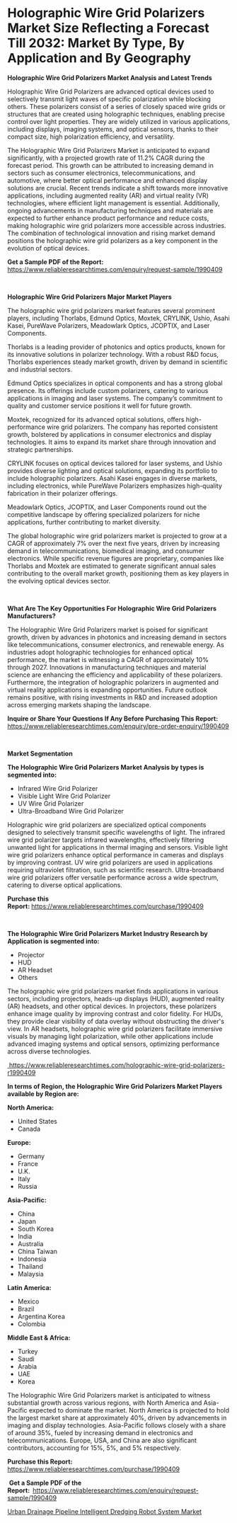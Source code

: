 <p><h1>Holographic Wire Grid Polarizers Market Size Reflecting a Forecast Till 2032: Market By Type, By Application and By Geography</h1></p><p><strong>Holographic Wire Grid Polarizers Market Analysis and Latest Trends</strong></p>
<p><p>Holographic Wire Grid Polarizers are advanced optical devices used to selectively transmit light waves of specific polarization while blocking others. These polarizers consist of a series of closely spaced wire grids or structures that are created using holographic techniques, enabling precise control over light properties. They are widely utilized in various applications, including displays, imaging systems, and optical sensors, thanks to their compact size, high polarization efficiency, and versatility.</p><p>The Holographic Wire Grid Polarizers Market is anticipated to expand significantly, with a projected growth rate of 11.2% CAGR during the forecast period. This growth can be attributed to increasing demand in sectors such as consumer electronics, telecommunications, and automotive, where better optical performance and enhanced display solutions are crucial. Recent trends indicate a shift towards more innovative applications, including augmented reality (AR) and virtual reality (VR) technologies, where efficient light management is essential. Additionally, ongoing advancements in manufacturing techniques and materials are expected to further enhance product performance and reduce costs, making holographic wire grid polarizers more accessible across industries. The combination of technological innovation and rising market demand positions the holographic wire grid polarizers as a key component in the evolution of optical devices.</p></p>
<p><strong>Get a Sample PDF of the Report:&nbsp;</strong> <a href="https://www.reliableresearchtimes.com/enquiry/request-sample/1990409?utm_campaign=2244&utm_medium=2&utm_source=Github&utm_content=ia&utm_term=02032025&utm_id=holographic-wire-grid-polarizers">https://www.reliableresearchtimes.com/enquiry/request-sample/1990409</a></p>
<p>&nbsp;</p>
<p><strong>Holographic Wire Grid Polarizers Major Market Players</strong></p>
<p><p>The holographic wire grid polarizers market features several prominent players, including Thorlabs, Edmund Optics, Moxtek, CRYLINK, Ushio, Asahi Kasei, PureWave Polarizers, Meadowlark Optics, JCOPTIX, and Laser Components. </p><p>Thorlabs is a leading provider of photonics and optics products, known for its innovative solutions in polarizer technology. With a robust R&D focus, Thorlabs experiences steady market growth, driven by demand in scientific and industrial sectors.</p><p>Edmund Optics specializes in optical components and has a strong global presence. Its offerings include custom polarizers, catering to various applications in imaging and laser systems. The company’s commitment to quality and customer service positions it well for future growth.</p><p>Moxtek, recognized for its advanced optical solutions, offers high-performance wire grid polarizers. The company has reported consistent growth, bolstered by applications in consumer electronics and display technologies. It aims to expand its market share through innovation and strategic partnerships.</p><p>CRYLINK focuses on optical devices tailored for laser systems, and Ushio provides diverse lighting and optical solutions, expanding its portfolio to include holographic polarizers. Asahi Kasei engages in diverse markets, including electronics, while PureWave Polarizers emphasizes high-quality fabrication in their polarizer offerings.</p><p>Meadowlark Optics, JCOPTIX, and Laser Components round out the competitive landscape by offering specialized polarizers for niche applications, further contributing to market diversity.</p><p>The global holographic wire grid polarizers market is projected to grow at a CAGR of approximately 7% over the next five years, driven by increasing demand in telecommunications, biomedical imaging, and consumer electronics. While specific revenue figures are proprietary, companies like Thorlabs and Moxtek are estimated to generate significant annual sales contributing to the overall market growth, positioning them as key players in the evolving optical devices sector.</p></p>
<p>&nbsp;</p>
<p><strong>What Are The Key Opportunities For Holographic Wire Grid Polarizers Manufacturers?</strong></p>
<p><p>The Holographic Wire Grid Polarizers market is poised for significant growth, driven by advances in photonics and increasing demand in sectors like telecommunications, consumer electronics, and renewable energy. As industries adopt holographic technologies for enhanced optical performance, the market is witnessing a CAGR of approximately 10% through 2027. Innovations in manufacturing techniques and material science are enhancing the efficiency and applicability of these polarizers. Furthermore, the integration of holographic polarizers in augmented and virtual reality applications is expanding opportunities. Future outlook remains positive, with rising investments in R&D and increased adoption across emerging markets shaping the landscape.</p></p>
<p><strong>Inquire or Share Your Questions If Any Before Purchasing This Report:</strong> <a href="https://www.reliableresearchtimes.com/enquiry/pre-order-enquiry/1990409?utm_campaign=2244&utm_medium=2&utm_source=Github&utm_content=ia&utm_term=02032025&utm_id=holographic-wire-grid-polarizers">https://www.reliableresearchtimes.com/enquiry/pre-order-enquiry/1990409</a></p>
<p>&nbsp;</p>
<p><strong>Market Segmentation</strong></p>
<p><strong>The Holographic Wire Grid Polarizers Market Analysis by types is segmented into:</strong></p>
<p><ul><li>Infrared Wire Grid Polarizer</li><li>Visible Light Wire Grid Polarizer</li><li>UV Wire Grid Polarizer</li><li>Ultra-Broadband Wire Grid Polarizer</li></ul></p>
<p><p>Holographic wire grid polarizers are specialized optical components designed to selectively transmit specific wavelengths of light. The infrared wire grid polarizer targets infrared wavelengths, effectively filtering unwanted light for applications in thermal imaging and sensors. Visible light wire grid polarizers enhance optical performance in cameras and displays by improving contrast. UV wire grid polarizers are used in applications requiring ultraviolet filtration, such as scientific research. Ultra-broadband wire grid polarizers offer versatile performance across a wide spectrum, catering to diverse optical applications.</p></p>
<p><strong>Purchase this Report:&nbsp;</strong><a href="https://www.reliableresearchtimes.com/purchase/1990409?utm_campaign=2244&utm_medium=2&utm_source=Github&utm_content=ia&utm_term=02032025&utm_id=holographic-wire-grid-polarizers">https://www.reliableresearchtimes.com/purchase/1990409</a></p>
<p>&nbsp;</p>
<p><strong>The Holographic Wire Grid Polarizers Market Industry Research by Application is segmented into:</strong></p>
<p><ul><li>Projector</li><li>HUD</li><li>AR Headset</li><li>Others</li></ul></p>
<p><p>The holographic wire grid polarizers market finds applications in various sectors, including projectors, heads-up displays (HUD), augmented reality (AR) headsets, and other optical devices. In projectors, these polarizers enhance image quality by improving contrast and color fidelity. For HUDs, they provide clear visibility of data overlay without obstructing the driver's view. In AR headsets, holographic wire grid polarizers facilitate immersive visuals by managing light polarization, while other applications include advanced imaging systems and optical sensors, optimizing performance across diverse technologies.</p></p>
<p><a href="https://www.reliableresearchtimes.com/holographic-wire-grid-polarizers-r1990409?utm_campaign=2244&utm_medium=2&utm_source=Github&utm_content=ia&utm_term=02032025&utm_id=holographic-wire-grid-polarizers">&nbsp;https://www.reliableresearchtimes.com/holographic-wire-grid-polarizers-r1990409</a></p>
<p><strong>In terms of Region, the Holographic Wire Grid Polarizers Market Players available by Region are:</strong></p>
<p>
    <p> <strong> North America: </strong>
        <ul>
            <li>United States</li>
            <li>Canada</li>
        </ul>
        </p> 
    <p> <strong> Europe: </strong>
        <ul>
            <li>Germany</li>
            <li>France</li>
            <li>U.K.</li>
            <li>Italy</li>
            <li>Russia</li>
        </ul>
        </p> 
    <p> <strong> Asia-Pacific: </strong>
        <ul>
            <li>China</li>
            <li>Japan</li>
            <li>South Korea</li>
            <li>India</li>
            <li>Australia</li>
            <li>China Taiwan</li>
            <li>Indonesia</li>
            <li>Thailand</li>
            <li>Malaysia</li>
        </ul>
        </p> 
    <p> <strong> Latin America: </strong>
        <ul>
            <li>Mexico</li>
            <li>Brazil</li>
            <li>Argentina Korea</li>
            <li>Colombia</li>
        </ul>
        </p> 
    <p> <strong> Middle East & Africa: </strong>
        <ul>
            <li>Turkey</li>
            <li>Saudi</li>
            <li>Arabia</li>
            <li>UAE</li>
            <li>Korea</li>
        </ul>
    </p>
    </p>
<p><p>The Holographic Wire Grid Polarizers market is anticipated to witness substantial growth across various regions, with North America and Asia-Pacific expected to dominate the market. North America is projected to hold the largest market share at approximately 40%, driven by advancements in imaging and display technologies. Asia-Pacific follows closely with a share of around 35%, fueled by increasing demand in electronics and telecommunications. Europe, USA, and China are also significant contributors, accounting for 15%, 5%, and 5% respectively.</p></p>
<p><strong>Purchase this Report: </strong><a href="https://www.reliableresearchtimes.com/purchase/1990409?utm_campaign=2244&utm_medium=2&utm_source=Github&utm_content=ia&utm_term=02032025&utm_id=holographic-wire-grid-polarizers">https://www.reliableresearchtimes.com/purchase/1990409</a></p>
<p>&nbsp;<strong>Get a Sample PDF of the Report:&nbsp;&nbsp;</strong><a href="https://www.reliableresearchtimes.com/enquiry/request-sample/1990409?utm_campaign=2244&utm_medium=2&utm_source=Github&utm_content=ia&utm_term=02032025&utm_id=holographic-wire-grid-polarizers">https://www.reliableresearchtimes.com/enquiry/request-sample/1990409</a></p>
<p><strong></strong></p>
<p><p><a href="https://github.com/klindsey95/Market-Research-Report-List-1/blob/main/urban-drainage-pipeline-intelligent-dredging-robot-system-market.md?utm_campaign=2244&utm_medium=2&utm_source=Github&utm_content=ia&utm_term=02032025&utm_id=holographic-wire-grid-polarizers">Urban Drainage Pipeline Intelligent Dredging Robot System Market</a></p></p>